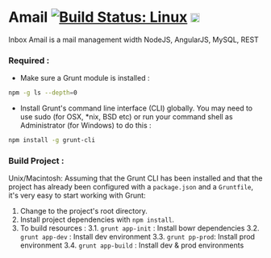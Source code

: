 Amail [![Build Status: Linux](https://travis-ci.org/anonymous1983/Amail.svg?branch=master)](https://travis-ci.org/anonymous1983/Amail) <a href="https://ci.appveyor.com/project/anonymous1983/Amail"><img src="https://ci.appveyor.com/project/anonymous1983/Amail/branch/master" alt="Build Status: Windows" height="18" /></a>
=====

Inbox Amail is a mail management width NodeJS, AngularJS, MySQL, REST

### Required :
* Make sure a Grunt module is installed :
```sh
npm -g ls --depth=0
```
* Install Grunt's command line interface (CLI) globally. You may need to use sudo (for OSX, *nix, BSD etc) or run your command shell as Administrator (for Windows) to do this :
```sh
npm install -g grunt-cli
```


### Build Project :
Unix/Macintosh:
Assuming that the Grunt CLI has been installed and that the project has already been configured with a `package.json` and a `Gruntfile`, it's very easy to start working with Grunt:

1. Change to the project's root directory.
2. Install project dependencies with `npm install`.
3. To build resources :
    3.1. `grunt app-init` : Install bowr dependencies
    3.2. `grunt app-dev` : Install dev environment
    3.3. `grunt pp-prod`: Install prod environment
    3.4. `grunt app-build` : Install dev & prod environments
